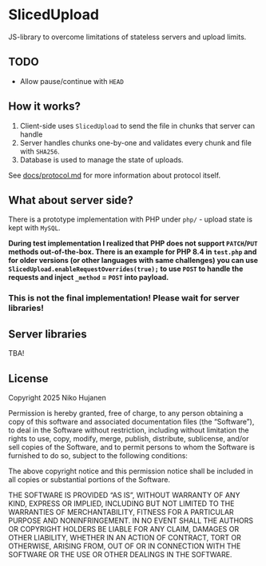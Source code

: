 # SlicedUpload

JS-library to overcome limitations of stateless servers and upload limits.

## TODO

- Allow pause/continue with `HEAD`

## How it works?

1. Client-side uses `SlicedUpload` to send the file in chunks that server can handle
2. Server handles chunks one-by-one and validates every chunk and file with `SHA256`.
3. Database is used to manage the state of uploads.

See [docs/protocol.md](docs/protocol.md) for more information about protocol itself.

## What about server side?

There is a prototype implementation with PHP under `php/` - upload state is kept with `MySQL`.

**During test implementation I realized that PHP does not support `PATCH`/`PUT` methods out-of-the-box. There is an example for PHP 8.4 in `test.php` and for older versions (or other languages with same challenges) you can use `SlicedUpload.enableRequestOverrides(true);` to use `POST` to handle the requests and inject `_method` = `POST` into payload.**

### **This is not the final implementation! Please wait for server libraries!**

## Server libraries

TBA!

## License

Copyright 2025 Niko Hujanen

Permission is hereby granted, free of charge, to any person obtaining a copy of this software and associated documentation files (the “Software”), to deal in the Software without restriction, including without limitation the rights to use, copy, modify, merge, publish, distribute, sublicense, and/or sell copies of the Software, and to permit persons to whom the Software is furnished to do so, subject to the following conditions:

The above copyright notice and this permission notice shall be included in all copies or substantial portions of the Software.

THE SOFTWARE IS PROVIDED “AS IS”, WITHOUT WARRANTY OF ANY KIND, EXPRESS OR IMPLIED, INCLUDING BUT NOT LIMITED TO THE WARRANTIES OF MERCHANTABILITY, FITNESS FOR A PARTICULAR PURPOSE AND NONINFRINGEMENT. IN NO EVENT SHALL THE AUTHORS OR COPYRIGHT HOLDERS BE LIABLE FOR ANY CLAIM, DAMAGES OR OTHER LIABILITY, WHETHER IN AN ACTION OF CONTRACT, TORT OR OTHERWISE, ARISING FROM, OUT OF OR IN CONNECTION WITH THE SOFTWARE OR THE USE OR OTHER DEALINGS IN THE SOFTWARE.